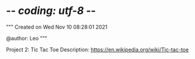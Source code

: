 # -*- coding: utf-8 -*-
"""
Created on Wed Nov 10 08:28:01 2021

@author: Leo
"""

Project 2: Tic Tac Toe
Description:
https://en.wikipedia.org/wiki/Tic-tac-toe
